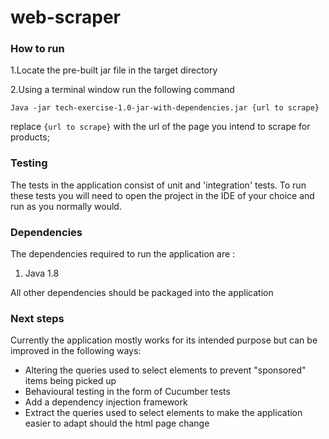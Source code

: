 # web-scraper

### How to run

1.Locate the pre-built jar file in the target directory

2.Using a terminal window run the following command

`Java -jar tech-exercise-1.0-jar-with-dependencies.jar {url to scrape}`

replace `{url to scrape}` with the url of the page you intend to scrape for products;

### Testing

The tests in the application consist of unit and 'integration' tests. To run these tests you will need to open the project in the IDE of your choice and run as you normally would.

### Dependencies

The dependencies required to run the application are :

1. Java 1.8

All other dependencies should be packaged into the application

### Next steps

Currently the application mostly works for its intended purpose but can be improved in the following ways:

* Altering the queries used to select elements to prevent "sponsored" items being picked up
* Behavioural testing in the form of Cucumber tests
* Add a dependency injection framework
* Extract the queries used to select elements to make the application easier to adapt should the html page change
